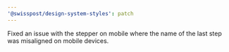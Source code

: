 ```yaml
---
'@swisspost/design-system-styles': patch
---
```


Fixed an issue with the stepper on mobile where the name of the last step was misaligned on mobile devices.
